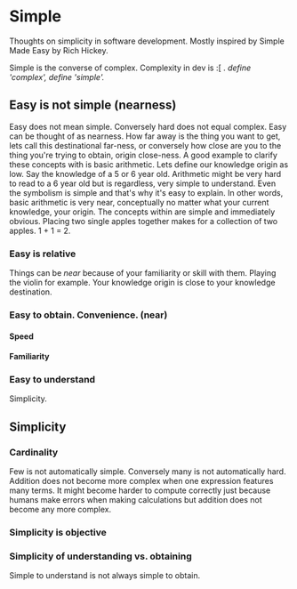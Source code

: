 # Simple
Thoughts on simplicity in software development. Mostly inspired by Simple Made Easy by Rich Hickey.

Simple is the converse of complex. Complexity in dev is :[ .
 _define 'complex', define 'simple'._

## Easy is not simple (nearness)
Easy does not mean simple. Conversely hard does not equal complex. Easy can be thought of as nearness. How far away is the thing you want to get, lets call this destinational far-ness, or conversely how close are you to the thing you're trying to obtain, origin close-ness. A good example to clarify these concepts with is basic arithmetic. Lets define our knowledge origin as low. Say the knowledge of a 5 or 6 year old. Arithmetic might be very hard to read to a 6 year old but is regardless, very simple to understand. Even the symbolism is simple and that's why it's easy to explain. In other words, basic arithmetic is very near, conceptually no matter what your current knowledge, your origin. The concepts within are simple and immediately obvious. Placing two single apples together makes for a collection of two apples. 1 + 1 = 2.

### Easy is relative
Things can be _near_ because of your familiarity or skill with them. Playing the violin for example. Your knowledge origin is close to your knowledge destination.

### Easy to obtain. Convenience. (near)

#### Speed

#### Familiarity

### Easy to understand
Simplicity.

## Simplicity

### Cardinality
Few is not automatically simple. Conversely many is not automatically hard. Addition does not become more complex when one expression features many terms. It might become harder to compute correctly just because humans make errors when making calculations but addition does not become any more complex.

### Simplicity is objective

### Simplicity of understanding vs. obtaining
Simple to understand is not always simple to obtain.

